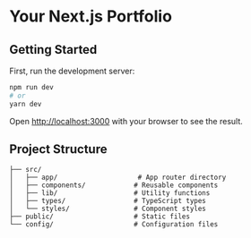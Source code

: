 # Your Next.js Portfolio

## Getting Started

First, run the development server:

```bash
npm run dev
# or
yarn dev
```

Open [http://localhost:3000](http://localhost:3000) with your browser to see the result.

## Project Structure

```
├── src/
│   ├── app/                    # App router directory
│   ├── components/            # Reusable components
│   ├── lib/                   # Utility functions
│   ├── types/                 # TypeScript types
│   └── styles/                # Component styles
├── public/                    # Static files
└── config/                    # Configuration files
```
